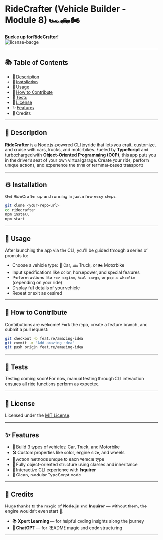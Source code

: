 # RideCrafter (Vehicle Builder - Module 8) 🏎️🛻🏍️

**Buckle up for RideCrafter!**  
![license-badge](https://img.shields.io/badge/License-MIT-yellow.svg)

---

## 📚 Table of Contents  
- 📝 [Description](#description)  
- 💾 [Installation](#installation)  
- 🚀 [Usage](#usage)  
- 🤝 [How to Contribute](#how-to-contribute)  
- 🧪 [Tests](#tests)  
- 📄 [License](#license)  
- ✨ [Features](#features)  
- 🙌 [Credits](#credits)

---

## 📖 Description  
**RideCrafter** is a Node.js-powered CLI joyride that lets you craft, customize, and cruise with cars, trucks, and motorbikes. Fueled by **TypeScript** and turbocharged with **Object-Oriented Programming (OOP)**, this app puts you in the driver’s seat of your own virtual garage. Create your ride, perform unique actions, and experience the thrill of terminal-based transport!

---

## ⚙️ Installation  

Get RideCrafter up and running in just a few easy steps:

```bash
git clone <your-repo-url>
cd ridecrafter
npm install
npm start
```

---

## 🚀 Usage  

After launching the app via the CLI, you'll be guided through a series of prompts to:

- Choose a vehicle type: 🚗 Car, 🛻 Truck, or 🏍️ Motorbike  
- Input specifications like color, horsepower, and special features  
- Perform actions like `rev engine`, `haul cargo`, or `pop a wheelie` (depending on your ride)  
- Display full details of your vehicle  
- Repeat or exit as desired

---

## 🤝 How to Contribute  

Contributions are welcome! Fork the repo, create a feature branch, and submit a pull request:

```bash
git checkout -b feature/amazing-idea
git commit -m "Add amazing idea"
git push origin feature/amazing-idea
```

---

## 🧪 Tests  

Testing coming soon! For now, manual testing through CLI interaction ensures all ride functions perform as expected.

---

## 📄 License  

Licensed under the [MIT License](https://opensource.org/licenses/MIT).

---

## ✨ Features  

- 🔧 Build 3 types of vehicles: Car, Truck, and Motorbike  
- 🛠️ Custom properties like color, engine size, and wheels  
- 🚀 Action methods unique to each vehicle type  
- 🧠 Fully object-oriented structure using classes and inheritance  
- 💬 Interactive CLI experience with **Inquirer**  
- 🧼 Clean, modular TypeScript code

---

## 🙌 Credits  

Huge thanks to the magic of **Node.js** and **Inquirer** — without them, the engine wouldn’t even start 🔧.

- 📚 **Xpert Learning** — for helpful coding insights along the journey  
- 🤖 **ChatGPT** — for README magic and code structuring  

---
 

